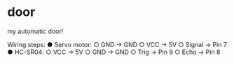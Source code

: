 # door
my automatic door!

Wiring steps:
● Servo motor:
○ GND → GND
○ VCC → 5V
○ Signal → Pin 7
● HC-SR04:
○ VCC → 5V
○ GND → GND
○ Trig → Pin 9
○ Echo → Pin 8
